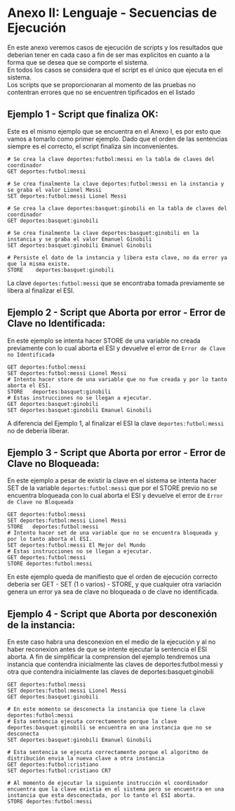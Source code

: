 # Anexo II: Lenguaje - Secuencias de Ejecución

En este anexo veremos casos de ejecución de scripts y los resultados que deberian tener en cada caso a fin de ser mas explicitos en cuanto a la forma que se desea que se comporte el sistema.  
En todos los casos se considera que el script es el único que ejecuta en el sistema.  
Los scripts que se proporcionaran al momento de las pruebas no contentran errores que no se encuentren tipificados en el listado

## Ejemplo 1 - Script que finaliza OK:

Este es el mismo ejemplo que se encuentra en el Anexo I, es por esto que vamos a tomarlo como primer ejemplo. Dado que el orden de las sentencias siempre es el correcto, el script finaliza sin inconvenientes.

```text
# Se crea la clave deportes:futbol:messi en la tabla de claves del coordinador
GET deportes:futbol:messi

# Se crea finalmente la clave deportes:futbol:messi en la instancia y se graba el valor Lionel Messi
SET deportes:futbol:messi Lionel Messi

# Se crea la clave deportes:basquet:ginobili en la tabla de claves del coordinador
GET deportes:basquet:ginobili

# Se crea finalmente la clave deportes:basquet:ginobili en la instancia y se graba el valor Emanuel Ginobili
SET deportes:basquet:ginobili Emanuel Ginobili

# Persiste el dato de la instancia y libera esta clave, no da error ya que la misma existe.
STORE    deportes:basquet:ginobili
```

La clave `deportes:futbol:messi` que se encontraba tomada previamente se libera al finalizar el ESI.

## Ejemplo 2 - Script que Aborta por error - Error de Clave no Identificada:

En este ejemplo se intenta hacer STORE de una variable no creada previamente con lo cual aborta el ESI y devuelve el error de `Error de Clave no Identificada`

```text
GET deportes:futbol:messi
SET deportes:futbol:messi Lionel Messi
# Intento hacer store de una variable que no fue creada y por lo tanto aborta el ESI.
STORE   deportes:basquet:ginobili
# Estas instrucciones no se llegan a ejecutar.
GET deportes:basquet:ginobili
SET deportes:basquet:ginobili Emanuel Ginobili
```

A diferencia del Ejemplo 1, al finalizar el ESI la clave `deportes:futbol:messi` no de debería liberar.

## Ejemplo 3 - Script que Aborta por error - Error de Clave no Bloqueada:

En este ejemplo a pesar de existir la clave en el sistema se intenta hacer SET de la variable `deportes:futbol:messi` que por el STORE previo no se encuentra bloqueada con lo cual aborta el ESI y devuelve el error de `Error de Clave no Bloqueada`

```text
GET deportes:futbol:messi
SET deportes:futbol:messi Lionel Messi
STORE   deportes:futbol:messi
# Intento hacer set de una variable que no se encuentra bloqueada y por lo tanto aborta el ESI.
SET deportes:futbol:messi El Mejor del Mundo
# Estas instrucciones no se llegan a ejecutar.
GET deportes:futbol:messi
STORE deportes:futbol:messi
```

En este ejemplo queda de manifiesto que el orden de ejecución correcto deberia ser GET - SET \(1 o varios\) - STORE, y que cualquier otra variación genera un error ya sea de clave no bloqueada o de clave no identificada.

## Ejemplo 4 - Script que Aborta por desconexión de la instancia:

En este caso habra una desconexion en el medio de la ejecución y al no haber reconexion antes de que se intente ejecutar la sentencia el ESI aborta. A fin de simplificar la comprension del ejemplo tendremos una instancia que contendra inicialmente las claves de deportes:futbol:messi y otra que contendra inicialmente las claves de deportes:basquet:ginobili

```text
GET deportes:futbol:messi
SET deportes:futbol:messi Lionel Messi
GET deportes:basquet:ginobili

# En este momento se desconecta la instancia que tiene la clave deportes:futbol:messi
# Esta sentencia ejecuta correctamente porque la clave deportes:basquet:ginobili se encuentra en una instancia que no se desconecta
SET deportes:basquet:ginobili Emanuel Ginobili

# Esta sentencia se ejecuta correctamente porque el algoritmo de distribución envia la nueva clave a otra instancia
GET deportes:futbol:cristiano
SET deportes:futbol:cristiano CR7

# Al momento de ejecutar la siguiente instrucción el coordinador encuentra que la clave existia en el sistema pero se encuentra en una instancia que esta desconectada, por lo tanto el ESI aborta.
STORE deportes:futbol:messi
```

